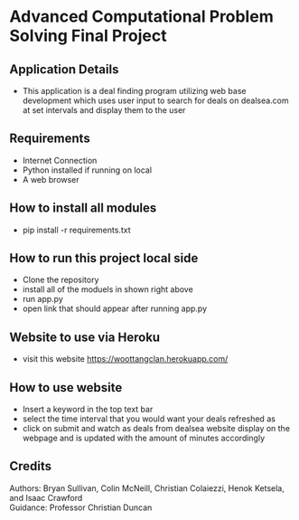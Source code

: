 ﻿#  Advanced Computational Problem Solving Final Project

## Application Details
- This application is a deal finding program utilizing web base development which uses user input to search for deals on dealsea.com at set intervals and display them to the user

## Requirements
* Internet Connection 
* Python installed if running on local 
* A web browser 


## How to install all modules 
* pip install -r requirements.txt

## How to run this project local side 
* Clone the repository 
* install all of the moduels in shown right above 
* run app.py
* open link that should appear after running app.py 


## Website to use via Heroku 
* visit this website https://woottangclan.herokuapp.com/


## How to use website 
* Insert a keyword in the top text bar 
* select the time interval that you would want your deals refreshed as 
* click on submit and watch as deals from dealsea website display on the webpage and is updated with the amount of minutes accordingly

## Credits 
Authors: Bryan Sullivan, Colin McNeill, Christian Colaiezzi, Henok Ketsela, and Isaac Crawford \
Guidance: Professor Christian Duncan
